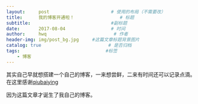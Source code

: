 ```yaml
---
layout:     post                       # 使用的布局（不需要改）
title:      我的博客开通啦！                 # 标题 
subtitle:                              #副标题
date:       2017-08-04                 # 时间
author:     hwq                         # 作者
header-img: img/post_bg.jpg     #这篇文章标题背景图片
catalog: true                         # 是否归档
tags:                                #标签
    - 博客
---
```

其实自己早就想搭建一个自己的博客，一来想尝鲜，二来有时间还可以记录点滴。在这里感谢[qiubaiying](https://github.com/qiubaiying/qiubaiying.github.io)

因为这篇文章才诞生了我自己的博客。
